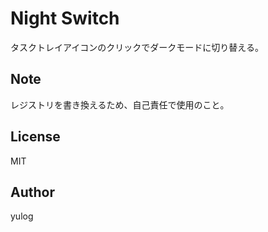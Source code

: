 Night Switch
===

タスクトレイアイコンのクリックでダークモードに切り替える。

## Note

レジストリを書き換えるため、自己責任で使用のこと。

## License

MIT

## Author

yulog